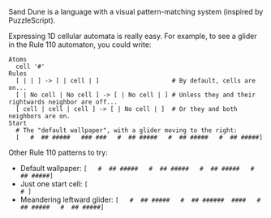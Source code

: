 Sand Dune is a language with a visual pattern-matching system (inspired by PuzzleScript).

Expressing 1D cellular automata is really easy.
For example, to see a glider in the Rule 110 automaton, you could write:

```
Atoms
  cell '#'
Rules
  [ | | ] -> [ | cell | ]                    # By default, cells are on...
  [ | No cell | No cell ] -> [ | No cell | ] # Unless they and their rightwards neighbor are off...
  [ cell | cell | cell ] -> [ | No cell | ]  # Or they and both neighbors are on.
Start
  # The "default wallpaper", with a glider moving to the right:
  [   #  ## #####   ### ###   #  ## #####   #  ## #####   #  ## #####]
```

Other Rule 110 patterns to try:
  * Default wallpaper:  `[   #  ## #####   #  ## #####   #  ## #####   #  ## #####]`
  * Just one start cell:  `[                                                      # ]`
  * Meandering leftward glider: `[   #  ## #####   #  ## ######  ####   #  ## #####   #  ## #####]`
